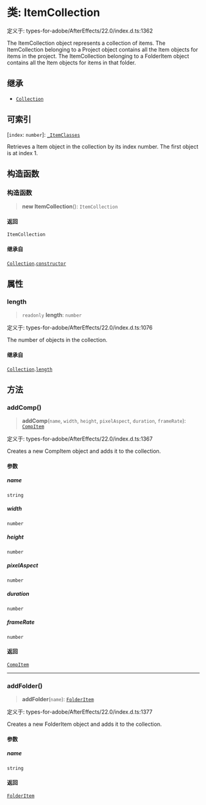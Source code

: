 # 类: ItemCollection

定义于: types-for-adobe/AfterEffects/22.0/index.d.ts:1362

The ItemCollection object represents a collection of items. The ItemCollection belonging to a Project object contains all the Item objects for items in the project. The ItemCollection belonging to a FolderItem object contains all the Item objects for items in that folder.

## 继承

- [`Collection`](Collection.md)

## 可索引

\[`index`: `number`\]: [`_ItemClasses`](../type-aliases/ItemClasses.md)

Retrieves a Item object in the collection by its index number. The first object is at index 1.

## 构造函数

### 构造函数

> **new ItemCollection**(): `ItemCollection`

#### 返回

`ItemCollection`

#### 继承自

[`Collection`](Collection.md).[`constructor`](Collection.md#constructor)

## 属性

### length

> `readonly` **length**: `number`

定义于: types-for-adobe/AfterEffects/22.0/index.d.ts:1076

The number of objects in the collection.

#### 继承自

[`Collection`](Collection.md).[`length`](Collection.md#length)

## 方法

### addComp()

> **addComp**(`name`, `width`, `height`, `pixelAspect`, `duration`, `frameRate`): [`CompItem`](CompItem.md)

定义于: types-for-adobe/AfterEffects/22.0/index.d.ts:1367

Creates a new CompItem object and adds it to the collection.

#### 参数

##### name

`string`

##### width

`number`

##### height

`number`

##### pixelAspect

`number`

##### duration

`number`

##### frameRate

`number`

#### 返回

[`CompItem`](CompItem.md)

***

### addFolder()

> **addFolder**(`name`): [`FolderItem`](FolderItem.md)

定义于: types-for-adobe/AfterEffects/22.0/index.d.ts:1377

Creates a new FolderItem object and adds it to the collection.

#### 参数

##### name

`string`

#### 返回

[`FolderItem`](FolderItem.md)
